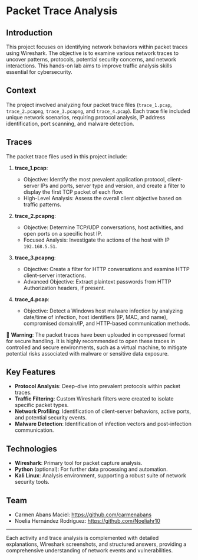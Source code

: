 # Packet Trace Analysis

## Introduction
This project focuses on identifying network behaviors within packet traces using Wireshark. The objective is to examine various network traces to uncover patterns, protocols, potential security concerns, and network interactions. This hands-on lab aims to improve traffic analysis skills essential for cybersecurity.

## Context
The project involved analyzing four packet trace files (`trace_1.pcap`, `trace_2.pcapng`, `trace_3.pcapng`, and `trace_4.pcap`). Each trace file included unique network scenarios, requiring protocol analysis, IP address identification, port scanning, and malware detection.

## Traces
The packet trace files used in this project include:

1. **trace_1.pcap**:
   - Objective: Identify the most prevalent application protocol, client-server IPs and ports, server type and version, and create a filter to display the first TCP packet of each flow.
   - High-Level Analysis: Assess the overall client objective based on traffic patterns.

2. **trace_2.pcapng**:
   - Objective: Determine TCP/UDP conversations, host activities, and open ports on a specific host IP.
   - Focused Analysis: Investigate the actions of the host with IP `192.168.5.51`.

3. **trace_3.pcapng**:
   - Objective: Create a filter for HTTP conversations and examine HTTP client-server interactions.
   - Advanced Objective: Extract plaintext passwords from HTTP Authorization headers, if present.

4. **trace_4.pcap**:
   - Objective: Detect a Windows host malware infection by analyzing date/time of infection, host identifiers (IP, MAC, and name), compromised domain/IP, and HTTP-based communication methods.


🚨 **Warning**: The packet traces have been uploaded in compressed format for secure handling. It is highly recommended to open these traces in controlled and secure environments, such as a virtual machine, to mitigate potential risks associated with malware or sensitive data exposure.



## Key Features
- **Protocol Analysis**: Deep-dive into prevalent protocols within packet traces.
- **Traffic Filtering**: Custom Wireshark filters were created to isolate specific packet types.
- **Network Profiling**: Identification of client-server behaviors, active ports, and potential security events.
- **Malware Detection**: Identification of infection vectors and post-infection communication.

## Technologies
- **Wireshark**: Primary tool for packet capture analysis.
- **Python** (optional): For further data processing and automation.
- **Kali Linux**: Analysis environment, supporting a robust suite of network security tools.

## Team
- Carmen Abans Maciel: https://github.com/carmenabans
- Noelia Hernández Rodríguez: https://github.com/Noeliahr10


---

Each activity and trace analysis is complemented with detailed explanations, Wireshark screenshots, and structured answers, providing a comprehensive understanding of network events and vulnerabilities.
